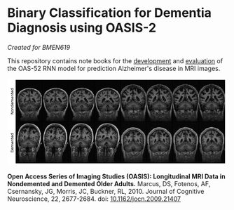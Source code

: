 # Binary Classification for Dementia Diagnosis using OASIS-2

_Created for BMEN619_

This repository contains note books for the [development](./OAS-52-Model.ipynb) and [evaluation](./Prediction-Analysis.ipynb) of the OAS-52 RNN model for prediction Alzheimer's disease in MRI images.

![](./images/acc-100-slices-cropped.png)


**Open Access Series of Imaging Studies (OASIS): Longitudinal MRI Data in Nondemented and Demented Older Adults.** Marcus, DS, Fotenos, AF, Csernansky, JG, Morris, JC, Buckner, RL, 2010. Journal of Cognitive Neuroscience, 22, 2677-2684. doi: [10.1162/jocn.2009.21407](https://doi.org/10.1162/jocn.2009.21407)
